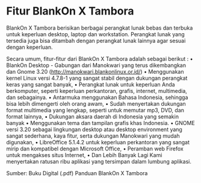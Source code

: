 # Fitur BlankOn X Tambora

BlankOn X Tambora berisikan berbagai perangkat lunak bebas dan terbuka untuk keperluan desktop, laptop dan workstation. Perangkat lunak yang tersedia juga bisa ditambah dengan perangkat lunak lainnya agar sesuai dengan keperluan.

Secara umum, fitur-fitur dari BlankOn X Tambora adalah sebagai berikut :
• BlankOn Desktop - Gabungan dari Manokwari yang terus dikembangkan dan Gnome
3.20 (http://manokwari.blankonlinux.or.id/)
• Menggunakan kernel Linux versi 4.7.8-1 yang sangat stabil dengan dukungan perangkat
keras yang sangat banyak,
• Perangkat lunak untuk keperluan Anda berkomputer, seperti keperluan perkantoran,
grafis, internet, multimedia, dan sebagainya.
• Antarmuka menggunakan Bahasa Indonesia, sehingga bisa lebih dimengerti oleh orang
awam,
• Sudah menyertakan dukungan format multimedia yang lengkap, seperti untuk memutar
mp3, DVD, dan format lainnya,
• Dukungan aksara daerah di Indonesia yang semakin banyak
• Menggunakan tema dan tampilan grafis khas Indonesia.
• GNOME versi 3.20 sebagai lingkungan desktop atau desktop environment yang sangat
sederhana, kaya fitur, serta dukungan Manokwari yang mudah digunakan,
• LibreOffice 5.1.4.2 untuk keperluan perkantoran yang sangat mirip dan kompatibel
dengan Microsoft Office,
• Peramban web Firefox untuk mengakses situs Internet,
• Dan Lebih Banyak Lagi Kami menyertakan ratusan ribu aplikasi yang tersimpan dalam
lumbung aplikasi.

Sumber: Buku Digital (.pdf) Panduan BlankOn X Tambora

